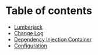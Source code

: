 # Table of contents

* [Lumberjack](README.md)
* [Change Log](changelog.md)
* [Dependency Injection Container](dependency-injection-container.md)
* [Configuration](configuration.md)

